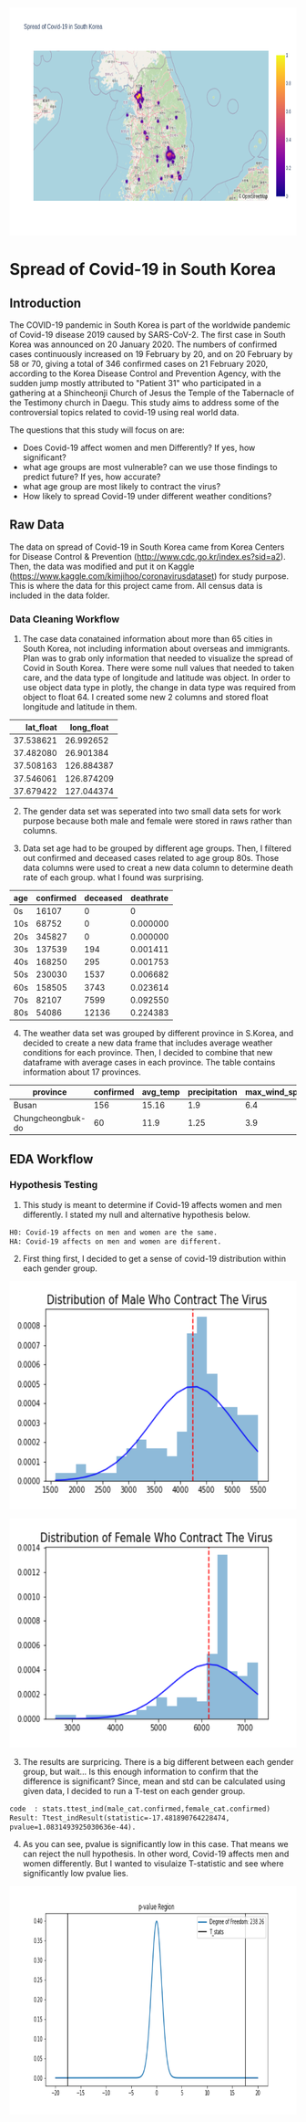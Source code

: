 <p align="center">
<img src="Data/img/newplot.png"  height="400" width="600" />
</p>

# Spread of Covid-19 in South Korea

## Introduction  

The COVID-19 pandemic in South Korea is part of the worldwide pandemic of Covid-19 disease 2019 caused by SARS-CoV-2. The first case in South Korea was announced on 20 January 2020. The numbers of confirmed cases continuously increased on 19 February by 20, and on 20 February by 58 or 70, giving a total of 346 confirmed cases on 21 February 2020, according to the Korea Disease Control and Prevention Agency, with the sudden jump mostly attributed to "Patient 31" who participated in a gathering at a Shincheonji Church of Jesus the Temple of the Tabernacle of the Testimony church in Daegu. This study aims to address some of the controversial topics related to covid-19 using real world data.

The questions that this study will focus on are:

 * Does Covid-19 affect women and men Differently? If yes, how significant?
 * what age groups are most vulnerable? can we use those findings to predict future? If yes, how accurate?
 * what age group are most likely to contract the virus?
 * How likely to spread Covid-19 under different weather conditions?  
 
 ## Raw Data

The data on spread of Covid-19 in South Korea came from Korea Centers for Disease Control & Prevention (http://www.cdc.go.kr/index.es?sid=a2). Then, the data was modified and put it on Kaggle (https://www.kaggle.com/kimjihoo/coronavirusdataset) for study purpose. This is where the data for this project came from. All census data is included in the data folder. 

 ### Data Cleaning Workflow

1. The case data conatained information about more than 65 cities in South Korea, not including information about overseas and immigrants. Plan was to grab only information that needed to visualize the spread of Covid in South Korea. There were some null values that needed to taken care, and the data type of longitude and latitude was object. In order to use object data type in plotly, the change in data type was required from object to float 64. I created some new 2 columns and stored float longitude and latitude in them.

| lat_float         | long_float        |
|------------------:|-------------------|
|  37.538621|26.992652|
|37.482080|26.901384|
|37.508163|126.884387|
|37.546061|126.874209|
|37.679422|127.044374|

2. The gender data set was seperated into two small data sets for work purpose because both male and female were stored in raws rather than columns.

3. Data set age had to be grouped by different age groups. Then, I filtered out confirmed and deceased cases related to age group 80s. Those data columns were used to creat a new data column to determine death rate of each group. what I found was surprising.  


|age|confirmed|deceased|deathrate|
|-----|--------|-----|----------|
|0s|16107|0|0|
|10s|	68752	|0	|0.000000|
|20s|	345827|	0|	0.000000|
|30s|	137539	|194	|0.001411|
|40s	|168250	|295	|0.001753|
|50s	|230030	|1537	|0.006682|
|60s	|158505	|3743	|0.023614|
|70s	|82107	|7599	|0.092550|
|80s	|54086	|12136	|0.224383|


4. The weather data set was grouped by different province in S.Korea, and decided to create a new data frame that includes average weather conditions for each province. Then, I decided to combine that new dataframe with average cases in each province. The table contains information about 17 provinces.

 |province|confirmed|	avg_temp|	precipitation|	max_wind_speed|	avg_relative_humidity|
 |-----|-------|------|--------|-----------|------|
 |Busan|156|15.16|1.9|6.4|62.8|
 |Chungcheongbuk-do|60|11.9|1.25|3.9|64.89|
 
 
## EDA Workflow

### Hypothesis Testing

1.  This study is meant to determine if Covid-19 affects women and men differently. I stated my null and alternative hypothesis below.
```
H0: Covid-19 affects on men and women are the same.
HA: Covid-19 affects on men and women are different.
```
2. First thing first, I decided to get a sense of covid-19 distribution within each gender group.  


<p align="center">
<img src="Data/img/distribution of male.png"  height="400" width="600" />
</p>

<p align="center">
<img src="Data/img/distribution of female.png"  height="400" width="600" />
</p>

3. The results are surpricing. There is a big different between each gender group, but wait... Is this enough information to confirm that the difference is significant? Since, mean and std can be calculated using given data, I decided to run a T-test on each gender group.
```
code  : stats.ttest_ind(male_cat.confirmed,female_cat.confirmed)
Result: Ttest_indResult(statistic=-17.481890764228474, pvalue=1.0831493925030636e-44).
```
4. As you can see, pvalue is significantly low in this case. That means we can reject the null hypothesis. In other word, Covid-19 affects men and women differently. But I wanted to visulaize T-statistic and see where significantly low pvalue lies.

<p align="center">
<img src="Data/img/pvalregion.png"  height="400" width="600" />
</p>
